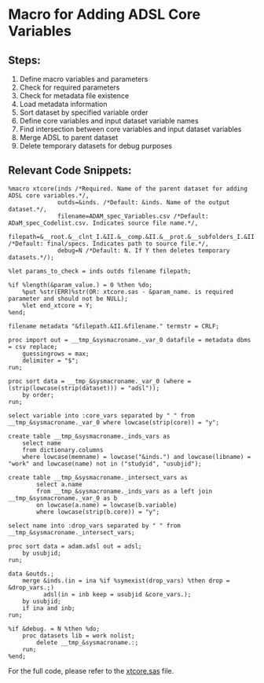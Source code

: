 # Macro for Adding ADSL Core Variables

## Steps:
1. Define macro variables and parameters
2. Check for required parameters
3. Check for metadata file existence
4. Load metadata information
5. Sort dataset by specified variable order
6. Define core variables and input dataset variable names
7. Find intersection between core variables and input dataset variables
8. Merge ADSL to parent dataset
9. Delete temporary datasets for debug purposes

## Relevant Code Snippets:
```sas
%macro xtcore(inds /*Required. Name of the parent dataset for adding ADSL core variables.*/,
              outds=&inds. /*Default: &inds. Name of the output dataset.*/,
              filename=ADAM_spec_Variables.csv /*Default: ADaM_spec_Codelist.csv. Indicates source file name.*/,
              filepath=&__root.&__clnt_I.&II.&__comp.&II.&__prot.&__subfolders_I.&II.&__task.&II.final&II.specs /*Default: final/specs. Indicates path to source file.*/,
              debug=N /*Default: N. If Y then deletes temporary datasets.*/);
```

```sas
%let params_to_check = inds outds filename filepath;
```

```sas
%if %length(&param_value.) = 0 %then %do;
    %put %str(ERR)%str(OR: xtcore.sas - &param_name. is required parameter and should not be NULL);
    %let end_xtcore = Y;
%end;
```

```sas
filename metadata "&filepath.&II.&filename." termstr = CRLF;
```

```sas
proc import out = __tmp_&sysmacroname._var_0 datafile = metadata dbms = csv replace;
    guessingrows = max;
    delimiter = "$";
run;
```

```sas
proc sort data = __tmp_&sysmacroname._var_0 (where = (strip(lowcase(strip(dataset))) = "adsl"));
    by order;
run;
```

```sas
select variable into :core_vars separated by " " from __tmp_&sysmacroname._var_0 where lowcase(strip(core)) = "y";
```

```sas
create table __tmp_&sysmacroname._inds_vars as 
    select name 
    from dictionary.columns
    where lowcase(memname) = lowcase("&inds.") and lowcase(libname) = "work" and lowcase(name) not in ("studyid", "usubjid");
```

```sas
create table __tmp_&sysmacroname._intersect_vars as
        select a.name 
        from __tmp_&sysmacroname._inds_vars as a left join __tmp_&sysmacroname._var_0 as b
        on lowcase(a.name) = lowcase(b.variable)
        where lowcase(strip(b.core)) = "y";
```

```sas
select name into :drop_vars separated by " " from __tmp_&sysmacroname._intersect_vars;
```

```sas
proc sort data = adam.adsl out = adsl;
    by usubjid;
run;
```

```sas
data &outds.;
    merge &inds.(in = ina %if %symexist(drop_vars) %then drop = &drop_vars.;)
          adsl(in = inb keep = usubjid &core_vars.);
    by usubjid;
    if ina and inb;
run;
```

```sas
%if &debug. = N %then %do;
    proc datasets lib = work nolist;
        delete __tmp_&sysmacroname.:;
    run;
%end;
``` 

For the full code, please refer to the [xtcore.sas](https://github.com/atorus-research/atorus-sas-macros/blob/dev/sas/global/xtcore.sas) file.